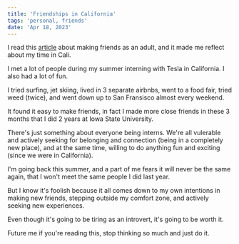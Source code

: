 ```yaml
---
title: 'Friendships in California'
tags: 'personal, friends'
date: 'Apr 18, 2023'
---
```


I read this [article](https://www.wbur.org/hereandnow/2021/11/10/making-friends-adults) about making friends as an adult, and it made me reflect about my time in Cali.

I met a lot of people during my summer interning with Tesla in California. I also had a lot of fun.

I tried surfing, jet skiing, lived in 3 separate airbnbs, went to a food fair, tried weed (twice), and went down up to San Fransisco almost every weekend.

It found it easy to make friends, in fact I made more close friends in these 3 months that I did 2 years at Iowa State University.

There's just something about everyone being interns. We're all vulerable and actively seeking for belonging and connection (being in a completely new place), and at the same time, willing to do anything fun and exciting (since we were in California).

I'm going back this summer, and a part of me fears it will never be the same again, that I won't meet the same people I did last year.

But I know it's foolish because it all comes down to my own intentions in making new friends, stepping outside my comfort zone, and actively seeking new experiences.

Even though it's going to be tiring as an introvert, it's going to be worth it.

Future me if you're reading this, stop thinking so much and just do it.
